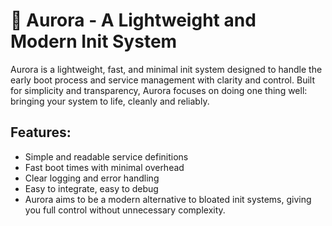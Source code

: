 # 🌅 Aurora - A Lightweight and Modern Init System

Aurora is a lightweight, fast, and minimal init system designed to handle the early boot process and service management with clarity and control. Built for simplicity and transparency, Aurora focuses on doing one thing well: bringing your system to life, cleanly and reliably.

## Features:
* Simple and readable service definitions
* Fast boot times with minimal overhead
* Clear logging and error handling
* Easy to integrate, easy to debug
* Aurora aims to be a modern alternative to bloated init systems, giving you full control without unnecessary complexity.
